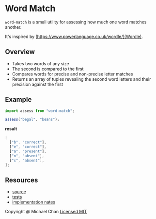 # Word Match

`word-match` is a small utility for assessing how much one word matches another.

It's inspired by [https://www.powerlanguage.co.uk/wordle/](Wordle).

## Overview

- Takes two words of any size
- The second is compared to the first
- Compares words for precise and non-precise letter matches
- Returns an array of tuples revealing the second word letters and their precision against the first

## Example

```js
import assess from "word-match";

assess("begal", "beans");
```

**result**

```js
[
  ["b", "correct"],
  ["e", "correct"],
  ["a", "present"],
  ["n", "absent"],
  ["s", "absent"],
];
```

## Resources

- [source](./index.mjs)
- [tests](./test.mjs)
- [implementation nates](./notes.md)

Copyright @ Michael Chan
[Licensed MIT](./LICENSE)
